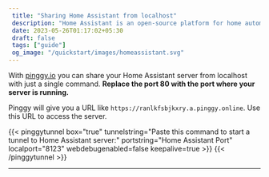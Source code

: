 ```yaml
---
 title: "Sharing Home Assistant from localhost" 
 description: "Home Assistant is an open-source platform for home automation and smart home management." 
 date: 2023-05-26T01:17:02+05:30 
 draft: false
 tags: ["guide"]
 og_image: "/quickstart/images/homeassistant.svg"
---
```


With [pinggy.io](https://pinggy.io) you can share your Home Assistant server from localhost with just a single command. **Replace the port 80 with the port where your server is running.**

Pinggy will give you a URL like `https://ranlkfsbjkxry.a.pinggy.online`. Use this URL to access the server.

{{< pinggytunnel box="true" tunnelstring="Paste this command to start a tunnel to Home Assistant server:" portstring="Home Assistant Port" localport="8123" webdebugenabled=false keepalive=true >}}
{{< /pinggytunnel >}}

<hr>
